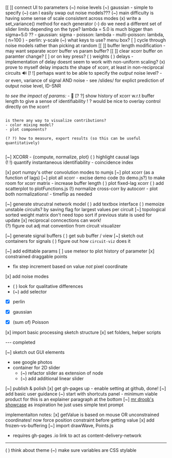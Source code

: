 [[ ]] connect UI to parameters
  (~) noise levels
    (~) gaussian - simple to specify 
    (~) can I easily swap out noise models???
      (~) main difficulty is having some sense of scale consistent across modes
          (x) write a set_variance() method for each generator
          (-) do we need a different set of slider limits depending on the type? 
            lambda = 5.0 is much bigger than sigma=5.0 ??
        - gaussian: sigma
        - poisson: lambda 
        - multi-poisson: lambda, ( n=100 )
        - perlin: y-scale
      (~) what keys to use? menu box?
      [ ] cycle through noise models rather than picking at random
  [[ ]] buffer length modification
    - may want separate xcorr buffer vs param buffer?
  [[ ]] clear xcorr buffer on paramter change?
      [ ] or on key press?
  ( ) weights
  ( ) delays
    - implementation of delay doesnt seem to work with non-uniform scaling?
    (x) prove to myself delay impacts the shape of xcorr,
      at least in non-reciprocal circuits
  🔊 [! !] perhaps want to be able to specify the *output* noise level?
     - or even, variance of signal AND noise
     - see /slides/ for explict prediction of output noise level, ID-SNR

  *to see the impact of params:*
    - 📅 [? ?] show history of xcorr w.r.t buffer length to give a sense of identifiability 
  ! ? would be nice to overlay control directly on the xcorr!


~~~~~~~~~

is there any way to visualize contributions?
- color mixing model?
- plot components?

(? ?) how to measure, export results (so this can be useful quantitatively)


~~~~~~~~~~

[~] XCORR - {compute, normalize, plot}
  ( ) highlight causal lags  
  (! !) quantify instantaneous identifiability
    - coincidence index

  [x] port numpy's other convolution modes to numjs
  [~] plot xcorr (as a function of lags)
    [~] plot all xcorr
      - excise demo code (to demo.js?) to make room for xcorr matrix 
      - increase buffer length
  ( ) plot fixed-lag xcorr
    ( )  add scatterplot to plotFunctions.js
  (!) normalize cross-corr by autocorr
    - plot both normalizations!
    - timeflip as needed

[~] generate strucutral network model 
  ( ) add textbox interface
  ( ) memoize unstable circuits? by saving flag for largest values per circuit
  [~] topological sorted weight matrix
    don't need topo sort if previous state is used for update
  [x] reciprocal conncections can work!  
  (?) figure out adj mat convention from circuit visualizer 

[~] generate signal buffers
  ( ) get sub buffer / view 
  [~] sketch out containers for signals 
	( ) figure out how `circuit-viz` does it


[~] add edittable params
  [ ] use meteor to plot history of parameter
  [x] constrained draggable points
  - fix step increment based on value *not* pixel coordinate
 
[x] add noise modes
  - ( ) look for qualitative differences
  - (~) add selector
  - [x] perlin
  - [x] gaussian
  - [x] (sum of) Poisson


[x] import basic processing sketch structure
	[x] set folders, helper scripts

--- completed

[~] sketch out GUI elements
  - see google photos
  - container for 2D slider
    - (~) refactor slider as extension of node
    - (~) add additional linear slider

[~] publish & polish
  [x] get gh-pages up
    - enable setting at github, done!
  [~] add basic user guidance
    (~) start with shortcuts panel
      - minimum viable product for this is an explainer paragraph at the bottom
    [~] [mr droob's showcase](https://mrdoob.com/#/112/branching) as inspiration
      he just uses simple text prompt

implementaiton notes:
  [x] getValue is based on mouse OR unconstrained coordinates!
    now force position constraint before getting value
[x] add frozen-vs-buffering
[~] import drawWave, Points.js
  - requires gh-pages .io link to act as content-delivery-network
---

( ) think about theme 
	(~) make sure variables are CSS stylable
 


